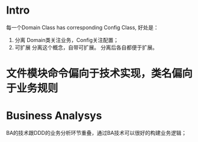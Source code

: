 # Intro

每一个Domain Class has corresponding Config Class, 好处是：

1. 分离
   Domain类关注业务，Config关注配置；
2. 可扩展
   分离这个概念，自带可扩展。
   分离后各自都便于扩展。

# 文件模块命令偏向于技术实现，类名偏向于业务规则

# Business Analysys
BA的技术跟DDD的业务分析环节重叠，通过BA技术可以很好的构建业务逻辑；


